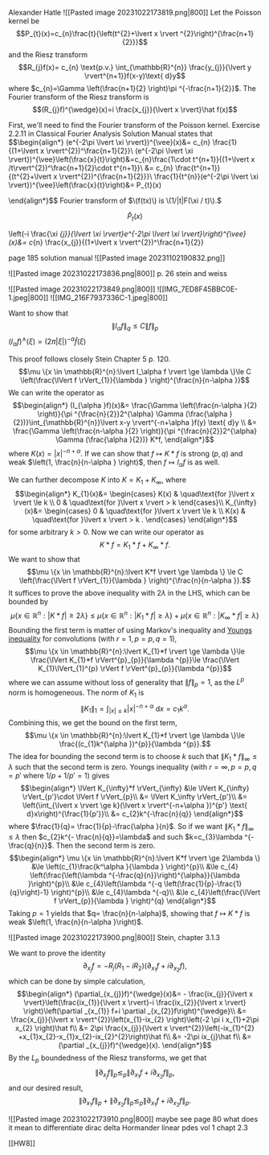 Alexander Hatle
![[Pasted image 20231022173819.png|800]]
Let the Poisson kernel be
$$P_{t}(x)=c_{n}\frac{t}{\left(t^{2}+\lvert x \rvert ^{2}\right)^{\frac{n+1}{2}}}$$
and the Riesz transform
$$R_{j}f(x)= c_{n} \text{p.v.} \int_{\mathbb{R}^{n}} \frac{y_{j}}{\lvert y \rvert^{n+1}}f(x-y)\text{ d}y$$
where $c_{n}=\Gamma \left(\frac{n+1}{2} \right)\pi ^{-\frac{n+1}{2}}$. The Fourier transform of the Riesz transform is
$$(R_{j}f)^{\wedge}(x)=i \frac{x_{j}}{\lvert x \rvert}\hat f(x)$$

First, we'll need to find the Fourier transform of the Poisson kernel. Exercise 2.2.11 in Classical Fourier Analysis Solution Manual states that
$$\begin{align*}
(e^{-2\pi \lvert \xi  \rvert})^{\vee}(x)&= c_{n} \frac{1}{(1+\lvert x  \rvert^{2})^\frac{n+1}{2}}\\
(e^{-2\pi \lvert \xi  \rvert})^{\vee}\left(\frac{x}{t}\right)&=c_{n}\frac{1\cdot t^{n+1}}{(1+\lvert x /t\rvert^{2})^\frac{n+1}{2}\cdot t^{n+1}}\\
&= c_{n} \frac{t^{n+1}}{(t^{2}+\lvert x \rvert^{2})^{\frac{n+1}{2}}}\\
\frac{1}{t^{n}}(e^{-2\pi \lvert \xi  \rvert})^{\vee}\left(\frac{x}{t}\right)&= P_{t}(x)

\end{align*}$$
Fourier transform of $\(f(tx)\) is \(1/|t|F(\xi / t)\).$

$$\hat P_{t}(x)$$

\left(-i \frac{\xi _{j}}{\lvert \xi  \rvert}e^{-2\pi \lvert \xi  \rvert}\right)^{\vee}(x)&= c_{n} \frac{x_{j}}{(1+\lvert x  \rvert^{2})^\frac{n+1}{2}}

page 185 solution manual
![[Pasted image 20231102190832.png]]


![[Pasted image 20231022173836.png|800]]
p. 26 stein and weiss


![[Pasted image 20231022173849.png|800]]
![[IMG_7ED8F45BBC0E-1.jpeg|800]]
![[IMG_216F7937336C-1.jpeg|800]]

Want to show that
$$\lVert I_{\alpha} f \rVert_{q} \le C \lVert f \rVert_{p}$$
$(I_{\alpha }f)^{\wedge}(\xi)= (2\pi \lvert \xi  \rvert)^{-a} \hat f(\xi )$





This proof follows closely Stein Chapter 5 p. 120.
$$\mu   \{x \in \mathbb{R}^{n}:\lvert I_\alpha f \rvert \ge \lambda  \}\le C \left(\frac{\lVert f \rVert_{1}}{\lambda } \right)^{\frac{n}{n-\alpha }}$$
We can write the operator as 
$$\begin{align*}
(I_{\alpha }f)(x)&= \frac{\Gamma \left(\frac{n-\alpha }{2} \right)}{\pi ^{\frac{n}{2}}2^{\alpha}  \Gamma (\frac{\alpha }{2})}\int_{\mathbb{R}^{n}}\lvert x-y \rvert^{-n+\alpha }f(y) \text{ d}y \\
&= \frac{\Gamma \left(\frac{n-\alpha }{2} \right)}{\pi ^{\frac{n}{2}}2^{\alpha}  \Gamma (\frac{\alpha }{2})} K*f,
\end{align*}$$
where $K(x)=\lvert x \rvert^{-n+\alpha }$. If we can show that $f\mapsto K*f$ is strong $(p,q)$ and weak $\left(1, \frac{n}{n-\alpha } \right)$, then $f\mapsto I_{\alpha} f$ is as well. 

We can further decompose $K$ into $K=K_{1}+K_{\infty}$, where
$$\begin{align*}
K_{1}(x)&= \begin{cases}
K(x) & \quad\text{for }\lvert x \rvert \le k \\
0 & \quad\text{for }\lvert x \rvert > k 
\end{cases}\\
K_{\infty}(x)&= \begin{cases}
0 & \quad\text{for }\lvert x \rvert \le k \\
K(x) & \quad\text{for }\lvert x \rvert > k .
\end{cases}
\end{align*}$$
for some arbitrary $k>0$.
Now we can write our operator as
$$K*f=K_{1}*f+K_{\infty}*f.$$
We want to show that
$$\mu \{x \in \mathbb{R}^{n}:\lvert K*f \rvert \ge \lambda  \} \le C \left(\frac{\lVert f \rVert_{1}}{\lambda } \right)^{\frac{n}{n-\alpha }}.$$
It suffices to prove the above inequality with $2\lambda$ in the LHS, which can be bounded by
$$\mu \{x \in \mathbb{R}^{n}:\lvert K*f \rvert \ge 2\lambda  \} \le \mu \{x \in \mathbb{R}^{n}:\lvert K_{1}*f \rvert \ge \lambda  \}+\mu \{x \in \mathbb{R}^{n}:\lvert K_{\infty}*f \rvert \ge \lambda  \}$$
Bounding the first term is matter of using Markov's inequality and [Youngs inequality](https://en.wikipedia.org/wiki/Young%27s_convolution_inequality) for convolutions (with $r=1,p=p,q=1$), 
$$\mu \{x \in \mathbb{R}^{n}:\lvert K_{1}*f \rvert \ge \lambda  \}\le \frac{\lVert K_{1}*f \rVert^{p}_{p}}{\lambda ^{p}}\le \frac{\lVert K_{1}\lVert_{1}^{p}  \rVert f \rVert^{p}_{p}}{\lambda ^{p}}$$
where we can assume without loss of generality that $\lVert f \rVert_{p}=1$, as the $L^{p}$ norm is homogeneous. The norm of $K_{1}$ is
$$\lVert K_{1} \rVert_{1}=\int_{\lvert x \rvert \le k}\lvert x \rvert^{-n+\alpha }\text{ d}x=c_{1}k ^{\alpha }.$$
Combining this, we get the bound on the first term,
$$\mu \{x \in \mathbb{R}^{n}:\lvert K_{1}*f \rvert \ge \lambda  \}\le \frac{(c_{1}k^{\alpha })^{p}}{\lambda ^{p}}.$$
The idea for bounding the second term is to choose $k$ such that $\lVert K_{1}*f \rVert_{\infty} \le  \lambda$ such that the second term is zero. Youngs inequality (with $r=\infty,p=p,q=p'$ where $1/p+1/p'=1$) gives
$$\begin{align*}
\lVert K_{\infty}*f \rVert_{\infty} &\le \lVert K_{\infty} \rVert_{p'}\cdot \lVert f \rVert_{p}\\
&= \lVert K_\infty \rVert_{p'}\\
&= \left(\int_{\lvert x \rvert \ge k}(\lvert x \rvert^{-n+\alpha })^{p'} \text{ d}x\right)^{\frac{1}{p'}}\\
&= c_{2}k^{-\frac{n}{q}}
\end{align*}$$
where $\frac{1}{q}= \frac{1}{p}-\frac{\alpha }{n}$.
So if we want $\lVert K_{1}*f \rVert_{\infty} \le  \lambda$ then $c_{2}k^{- \frac{n}{q}}=\lambda$ and such $k=c_{3}\lambda ^{-\frac{q}{n}}$. Then the second term is zero.
$$\begin{align*}
\mu \{x \in \mathbb{R}^{n}:\lvert K*f \rvert \ge 2\lambda  \} &\le \left(c_{1}\frac{k^\alpha }{\lambda } \right)^{p}\\
&\le c_{4} \left(\frac{\left(\lambda ^{-\frac{q}{n}}\right)^{\alpha}}{\lambda }\right)^{p}\\
&\le  c_{4}\left(\lambda ^{-q \left(\frac{1}{p}-\frac{1}{q}\right)-1} \right)^{p}\\
&\le c_{4}\lambda ^{-q}\\
&\le c_{4}\left(\frac{\lVert f \rVert_{p}}{\lambda } \right)^{q}
\end{align*}$$
Taking $p=1$ yields that $q= \frac{n}{n-\alpha}$, showing that $f\mapsto K*f$ is weak $\left(1, \frac{n}{n-\alpha }\right)$.

![[Pasted image 20231022173900.png|800]]
Stein, chapter 3.1.3

We want to prove the identity 
$$\partial_{x_{j}}f=-R_{j}(R_{1}-iR_{2})(\partial_{x_{1}}f+i\partial_{x_{2}}f),$$
which can be done by simple calculation,
$$\begin{align*}
(\partial_{x_{j}}f)^{\wedge}(x)&=  - \frac{ix_{j}}{\lvert x \rvert}\left(\frac{ix_{1}}{\lvert x \rvert}-i \frac{ix_{2}}{\lvert x \rvert} \right)\left(\partial _{x_{1}} f+i \partial _{x_{2}}f\right)^{\wedge}\\
&= \frac{x_{j}}{\lvert x \rvert^{2}}\left(x_{1}-ix_{2} \right)\left(-2 \pi i x_{1}+2\pi x_{2} \right)\hat f\\
&= 2\pi \frac{x_{j}}{\lvert x \rvert^{2}}\left(-ix_{1}^{2} +x_{1}x_{2}-x_{1}x_{2}-ix_{2}^{2}\right)\hat f\\
&= -2\pi ix_{j}\hat f\\
&= (\partial _{x_{j}}f)^{\wedge}(x).
\end{align*}$$
By the $L_{p}$ boundedness of the Riesz transforms, we get that
$$\left\lVert \partial _{x_{j}}f \right\rVert_{p}≲_{p}\lVert \partial _{x_{1}} f+i \partial _{x_{2}}f \rVert_{p},$$
and our desired result,
$$\left\lVert \partial _{x_{1}}f \right\rVert_{p}+\left\lVert \partial _{x_{2}}f \right\rVert_{p}≲_{p}\lVert \partial _{x_{1}} f+i \partial _{x_{2}}f \rVert_{p}.$$

![[Pasted image 20231022173910.png|800]]
maybe see page 80
what does it mean to differentiate dirac delta
Hormander linear pdes vol 1 chapt 2.3 

[[HW8]]